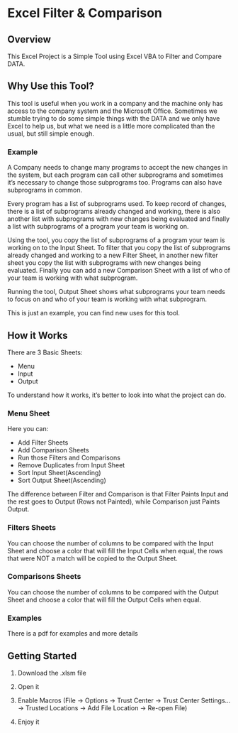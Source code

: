 # Excel Filter & Comparison

## Overview
This Excel Project is a Simple Tool using Excel VBA to Filter and Compare DATA.

## Why Use this Tool?

This tool is useful when you work in a company and the machine only has access to the company system and the Microsoft Office. Sometimes we stumble trying to do some simple things with the DATA and we only have Excel to help us, but what we need is a little more complicated than the usual, but still simple enough.

### Example

A Company needs to change many programs to accept the new changes in the system, but each program can call other subprograms and sometimes it’s necessary to change those subprograms too. Programs can also have subprograms in common.

Every program has a list of subprograms used. To keep record of changes, there is a list of subprograms already changed and working, there is also another list with subprograms with new changes being evaluated and finally a list with subprograms of a program your team is working on.

Using the tool, you copy the list of subprograms of a program your team is working on to the Input Sheet. To filter that you copy the list of subprograms already changed and working to a new Filter Sheet, in another new filter sheet you copy the list with subprograms with new changes being evaluated. Finally you can add a new Comparison Sheet with a list of who of your team is working with what subprogram.

Running the tool, Output Sheet shows what subprograms your team needs to focus on and who of your team is working with what subprogram.

This is just an example, you can find new uses for this tool.

## How it Works

There are 3 Basic Sheets:
+ Menu
+ Input
+ Output

To understand how it works, it’s better to look into what the project can do.

### Menu Sheet

Here you can:
+ Add Filter Sheets
+ Add Comparison Sheets
+ Run those Filters and Comparisons
+ Remove Duplicates from Input Sheet
+ Sort Input Sheet(Ascending)
+ Sort Output Sheet(Ascending)

The difference between Filter and Comparison is that Filter Paints Input and the rest goes to Output (Rows not Painted), while Comparison just Paints Output.

### Filters Sheets

You can choose the number of columns to be compared with the Input Sheet and choose a color that will fill the Input Cells when equal, the rows that were NOT a match will be copied to the Output Sheet.

### Comparisons Sheets

You can choose the number of columns to be compared with the Output Sheet and choose a color that will fill the Output Cells when equal.

### Examples

There is a pdf for examples and more details

## Getting Started

1. Download the .xlsm file

2. Open it

3. Enable Macros (File -> Options -> Trust Center -> Trust Center Settings... -> Trusted Locations -> Add File Location -> Re-open File)

4. Enjoy it
